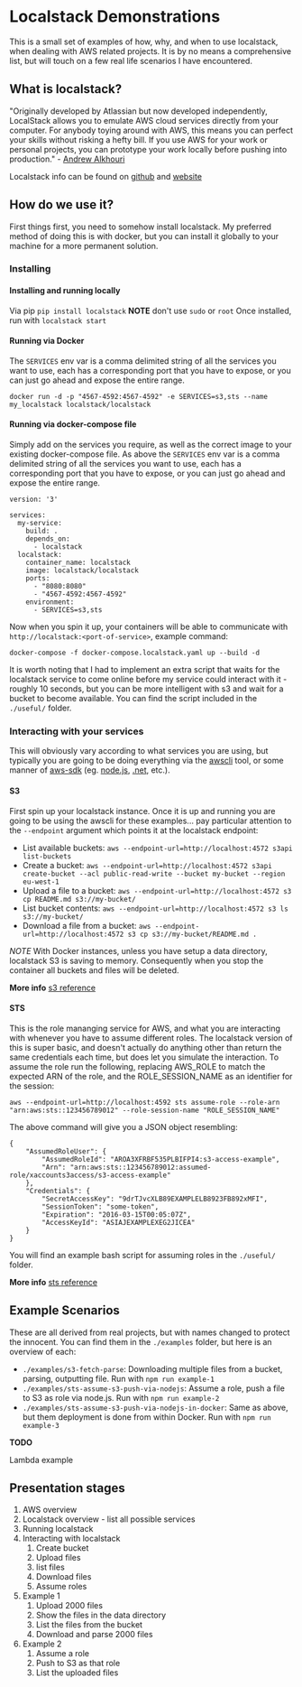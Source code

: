 # Localstack Demonstrations

This is a small set of examples of how, why, and when to use localstack, when dealing with AWS related projects. It is by no means a comprehensive list, but will touch on a few real life scenarios I have encountered.

## What is localstack?

"Originally developed by Atlassian but now developed independently, LocalStack allows you to emulate AWS cloud services directly from your computer. For anybody toying around with AWS, this means you can perfect your skills without risking a hefty bill. If you use AWS for your work or personal projects, you can prototype your work locally before pushing into production." - [Andrew Alkhouri](https://medium.com/@andyalky/developing-aws-apps-locally-with-localstack-7f3d64663ce4)

Localstack info can be found on [github](https://github.com/localstack/localstack) and [website](https://localstack.cloud/) 

## How do we use it?

First things first, you need to somehow install localstack. My preferred method of doing this is with docker, but you can install it globally to your machine for a more permanent solution.

### Installing

#### Installing and running locally

Via pip `pip install localstack` **NOTE** don't use `sudo` or `root`
Once installed, run with `localstack start`

#### Running via Docker

The `SERVICES` env var is a comma delimited string of all the services you want to use, each has a corresponding port that you have to expose, or you can just go ahead and expose the entire range.

`docker run -d -p "4567-4592:4567-4592" -e SERVICES=s3,sts --name my_localstack localstack/localstack`

#### Running via docker-compose file

Simply add on the services you require, as well as the correct image to your existing docker-compose file. As above the `SERVICES` env var is a comma delimited string of all the services you want to use, each has a corresponding port that you have to expose, or you can just go ahead and expose the entire range.

```
version: '3'

services:
  my-service:
    build: .
    depends_on:
      - localstack
  localstack:
    container_name: localstack
    image: localstack/localstack
    ports:
      - "8080:8080"
      - "4567-4592:4567-4592"
    environment:
      - SERVICES=s3,sts
```

Now when you spin it up, your containers will be able to communicate with `http://localstack:<port-of-service>`, example command:

`docker-compose -f docker-compose.localstack.yaml up --build -d`

It is worth noting that I had to implement an extra script that waits for the localstack service to come online before my service could interact with it - roughly 10 seconds, but you can be more intelligent with s3 and wait for a bucket to become available. You can find the script included in the `./useful/` folder.

### Interacting with your services

This will obviously vary according to what services you are using, but typically you are going to be doing everything via the [awscli](https://docs.aws.amazon.com/cli/latest/userguide/cli-chap-install.html) tool, or some manner of [aws-sdk](https://aws.amazon.com/tools/) (eg. [node.js](https://aws.amazon.com/sdk-for-node-js/), [.net](https://aws.amazon.com/sdk-for-net/), etc.).

#### S3

First spin up your localstack instance. Once it is up and running you are going to be using the awscli for these examples... pay particular attention to the `--endpoint` argument which points it at the localstack endpoint:

* List available buckets: `aws --endpoint-url=http://localhost:4572 s3api list-buckets`
* Create a bucket: `aws --endpoint-url=http://localhost:4572 s3api create-bucket --acl public-read-write --bucket my-bucket --region eu-west-1`
* Upload a file to a bucket: `aws --endpoint-url=http://localhost:4572 s3 cp README.md s3://my-bucket/`
* List bucket contents: `aws --endpoint-url=http://localhost:4572 s3 ls s3://my-bucket/`
* Download a file from a bucket: `aws --endpoint-url=http://localhost:4572 s3 cp s3://my-bucket/README.md .`

*NOTE* With Docker instances, unless you have setup a data directory, localstack S3 is saving to memory. Consequently when you stop the container all buckets and files will be deleted.

**More info** [s3 reference](https://docs.aws.amazon.com/cli/latest/reference/s3/)

#### STS

This is the role mananging service for AWS, and what you are interacting with whenever you have to assume different roles. The localstack version of this is super basic, and doesn't actually do anything other than return the same credentials each time, but does let you simulate the interaction. To assume the role run the following, replacing AWS_ROLE to match the expected ARN of the role, and the ROLE_SESSION_NAME as an identifier for the session:

```
aws --endpoint-url=http://localhost:4592 sts assume-role --role-arn "arn:aws:sts::123456789012" --role-session-name "ROLE_SESSION_NAME"
```

The above command will give you a JSON object resembling:

```
{
    "AssumedRoleUser": {
        "AssumedRoleId": "AROA3XFRBF535PLBIFPI4:s3-access-example",
        "Arn": "arn:aws:sts::123456789012:assumed-role/xaccounts3access/s3-access-example"
    },
    "Credentials": {
        "SecretAccessKey": "9drTJvcXLB89EXAMPLELB8923FB892xMFI",
        "SessionToken": "some-token",
        "Expiration": "2016-03-15T00:05:07Z",
        "AccessKeyId": "ASIAJEXAMPLEXEG2JICEA"
    }
}
```

You will find an example bash script for assuming roles in the `./useful/` folder.

**More info** [sts reference](https://docs.aws.amazon.com/cli/latest/reference/sts/)

## Example Scenarios

These are all derived from real projects, but with names changed to protect the innocent. You can find them in the `./examples` folder, but here is an overview of each:

* `./examples/s3-fetch-parse`: Downloading multiple files from a bucket, parsing, outputting file. Run with `npm run example-1`
* `./examples/sts-assume-s3-push-via-nodejs`: Assume a role, push a file to S3 as role via node.js. Run with `npm run example-2`
* `./examples/sts-assume-s3-push-via-nodejs-in-docker`: Same as above, but them deployment is done from within Docker. Run with `npm run example-3`
  
**TODO**

Lambda example

## Presentation stages

1. AWS overview
2. Localstack overview - list all possible services
3. Running localstack
4. Interacting with localstack
   1. Create bucket
   2. Upload files
   3. list files
   4. Download files
   5. Assume roles
5. Example 1
   1. Upload 2000 files
   2. Show the files in the data directory
   3. List the files from the bucket
   4. Download and parse 2000 files
6. Example 2
   1. Assume a role
   2. Push to S3 as that role
   3. List the uploaded files

